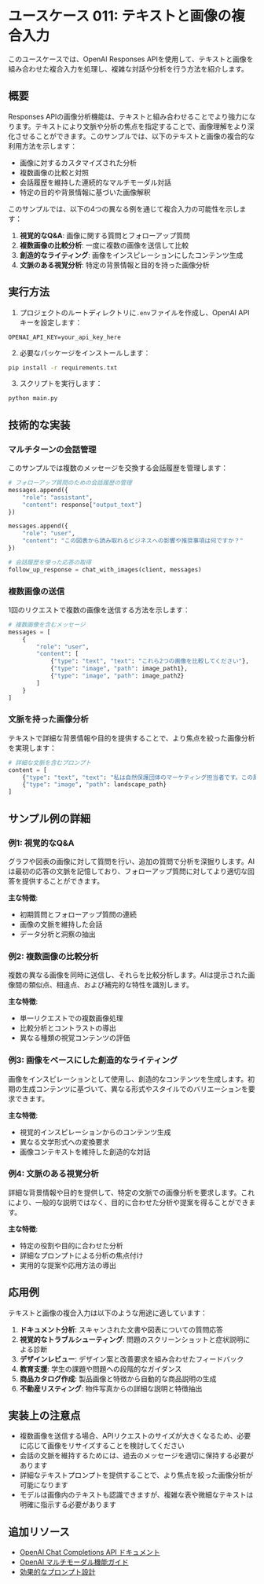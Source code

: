 # ユースケース 011: テキストと画像の複合入力

このユースケースでは、OpenAI Responses APIを使用して、テキストと画像を組み合わせた複合入力を処理し、複雑な対話や分析を行う方法を紹介します。

## 概要

Responses APIの画像分析機能は、テキストと組み合わせることでより強力になります。テキストにより文脈や分析の焦点を指定することで、画像理解をより深化させることができます。このサンプルでは、以下のテキストと画像の複合的な利用方法を示します：

- 画像に対するカスタマイズされた分析
- 複数画像の比較と対照
- 会話履歴を維持した連続的なマルチモーダル対話
- 特定の目的や背景情報に基づいた画像解釈

このサンプルでは、以下の4つの異なる例を通じて複合入力の可能性を示します：

1. **視覚的なQ&A**: 画像に関する質問とフォローアップ質問
2. **複数画像の比較分析**: 一度に複数の画像を送信して比較
3. **創造的なライティング**: 画像をインスピレーションにしたコンテンツ生成
4. **文脈のある視覚分析**: 特定の背景情報と目的を持った画像分析

## 実行方法

1. プロジェクトのルートディレクトリに`.env`ファイルを作成し、OpenAI APIキーを設定します：

```
OPENAI_API_KEY=your_api_key_here
```

2. 必要なパッケージをインストールします：

```bash
pip install -r requirements.txt
```

3. スクリプトを実行します：

```bash
python main.py
```

## 技術的な実装

### マルチターンの会話管理

このサンプルでは複数のメッセージを交換する会話履歴を管理します：

```python
# フォローアップ質問のための会話履歴の管理
messages.append({
    "role": "assistant",
    "content": response["output_text"]
})

messages.append({
    "role": "user",
    "content": "この図表から読み取れるビジネスへの影響や推奨事項は何ですか？"
})

# 会話履歴を使った応答の取得
follow_up_response = chat_with_images(client, messages)
```

### 複数画像の送信

1回のリクエストで複数の画像を送信する方法を示します：

```python
# 複数画像を含むメッセージ
messages = [
    {
        "role": "user",
        "content": [
            {"type": "text", "text": "これら2つの画像を比較してください"},
            {"type": "image", "path": image_path1},
            {"type": "image", "path": image_path2}
        ]
    }
]
```

### 文脈を持った画像分析

テキストで詳細な背景情報や目的を提供することで、より焦点を絞った画像分析を実現します：

```python
# 詳細な文脈を含むプロンプト
content = [
    {"type": "text", "text": "私は自然保護団体のマーケティング担当者です。この風景画像を環境保全キャンペーンで使用したいと考えています..."},
    {"type": "image", "path": landscape_path}
]
```

## サンプル例の詳細

### 例1: 視覚的なQ&A

グラフや図表の画像に対して質問を行い、追加の質問で分析を深掘りします。AI は最初の応答の文脈を記憶しており、フォローアップ質問に対してより適切な回答を提供することができます。

**主な特徴**:
- 初期質問とフォローアップ質問の連続
- 画像の文脈を維持した会話
- データ分析と洞察の抽出

### 例2: 複数画像の比較分析

複数の異なる画像を同時に送信し、それらを比較分析します。AIは提示された画像間の類似点、相違点、および補完的な特性を識別します。

**主な特徴**:
- 単一リクエストでの複数画像処理
- 比較分析とコントラストの導出
- 異なる種類の視覚コンテンツの評価

### 例3: 画像をベースにした創造的なライティング

画像をインスピレーションとして使用し、創造的なコンテンツを生成します。初期の生成コンテンツに基づいて、異なる形式やスタイルでのバリエーションを要求できます。

**主な特徴**:
- 視覚的インスピレーションからのコンテンツ生成
- 異なる文学形式への変換要求
- 画像コンテキストを維持した創造的な対話

### 例4: 文脈のある視覚分析

詳細な背景情報や目的を提供して、特定の文脈での画像分析を要求します。これにより、一般的な説明ではなく、目的に合わせた分析や提案を得ることができます。

**主な特徴**:
- 特定の役割や目的に合わせた分析
- 詳細なプロンプトによる分析の焦点付け
- 実用的な提案や応用方法の導出

## 応用例

テキストと画像の複合入力は以下のような用途に適しています：

1. **ドキュメント分析**: スキャンされた文書や図表についての質問応答
2. **視覚的なトラブルシューティング**: 問題のスクリーンショットと症状説明による診断
3. **デザインレビュー**: デザイン案と改善要求を組み合わせたフィードバック
4. **教育支援**: 学生の課題や問題への段階的なガイダンス
5. **商品カタログ作成**: 製品画像と特徴から自動的な商品説明の生成
6. **不動産リスティング**: 物件写真からの詳細な説明と特徴抽出

## 実装上の注意点

- 複数画像を送信する場合、APIリクエストのサイズが大きくなるため、必要に応じて画像をリサイズすることを検討してください
- 会話の文脈を維持するためには、過去のメッセージを適切に保持する必要があります
- 詳細なテキストプロンプトを提供することで、より焦点を絞った画像分析が可能になります
- モデルは画像内のテキストも認識できますが、複雑な表や微細なテキストは明確に指示する必要があります

## 追加リソース

- [OpenAI Chat Completions API ドキュメント](https://platform.openai.com/docs/api-reference/chat)
- [OpenAI マルチモーダル機能ガイド](https://platform.openai.com/docs/guides/vision)
- [効果的なプロンプト設計](https://platform.openai.com/docs/guides/prompt-engineering)